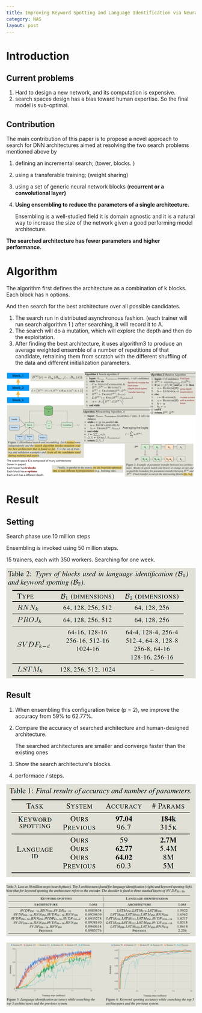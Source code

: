 ```yaml
---
title: Improving Keyword Spotting and Language Identification via Neural Architecture Search at Scale
category: NAS
layout: post
---
```


# Introduction

## Current problems

1. Hard to design a new network, and its computation is expensive. 
2. search spaces design has a bias toward human expertise. So the final model is sub-optimal.

## Contribution

The main contribution of this paper is to propose a novel approach to search for DNN architectures aimed at resolving the two search problems mentioned above by 

1. defining an incremental search; (tower, blocks. )

2. using a transferable training;   (weight sharing)

3. using a set of generic neural network blocks (**recurrent or a convolutional layer)**

4. **Using ensembling to reduce the parameters of a single architecture.**

   Ensembling is a well-studied field it is domain agnostic and it is a natural way to increase the size of the network given a good performing model architecture.

**The searched architecture has fewer parameters and higher performance.**

# Algorithm

The algorithm first defines the architecture as a combination of k blocks. Each block has n options. 

And then search for the best architecture over all possible candidates. 

1. The search run in distributed asynchronous fashion. (each trainer will run search algorithm 1 ) after searching, it will record it to A.
2. The search will do a mutation, which will explore the depth and then do the exploitation. 
3. After finding the best architecture, it uses algorithm3 to produce an average weighted ensemble of a number of repetitions of that candidate, retraining them from scratch with the different shuffling of the data and different initialization parameters.

![image-20220511225217874](../imgs/image-20220511225217874.png)

# Result

## Setting

Search phase use 10 million steps

Ensembling is invoked using 50 million steps.

15 trainers, each with 350 workers. Searching for one week.

![image-20220511231057286](../imgs/image-20220511231057286.png)

## Result 

1. When ensembling this configuration twice (p = 2), we improve the accuracy from 59% to 62.77%.

2. Compare the accuracy of searched architecture and human-designed architecture.

   The searched architectures are smaller and converge faster than the existing ones

3. Show the search architecture's blocks.

4. performace / steps.

![image-20220511230852626](../imgs/image-20220511230852626.png)

![image-20220511231130684](../imgs/image-20220511231130684.png)

![image-20220511231210201](../imgs/image-20220511231210201.png)

### 